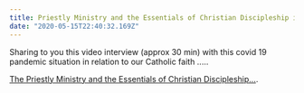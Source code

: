 ```yaml
---
title: Priestly Ministry and the Essentials of Christian Discipleship in the Time of Coronavirus
date: "2020-05-15T22:40:32.169Z"
---
```


Sharing to you this video interview (approx 30 min) with this covid 19
pandemic situation in relation to our Catholic faith   .....

[The Priestly Ministry and the Essentials of Christian Discipleship...](https://ebook.wordonfire.org/interviewwithfrbritton).
